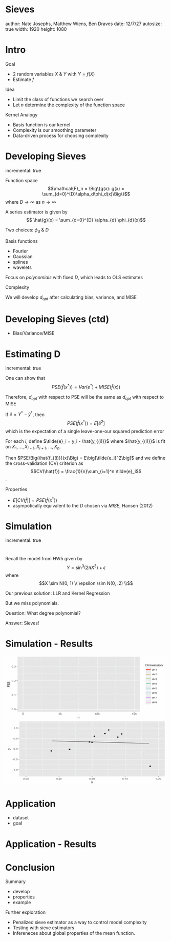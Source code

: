 Sieves
========================================================
author: Nate Josephs, Matthew Wiens, Ben Draves 
date: 12/7/27
autosize: true
width: 1920
height: 1080



Intro
========================================================

Goal
- 2 random variables $X$ & $Y$ with $Y = f(X)$
- Estimate $f$

Idea
- Limit the class of functions we search over
- Let $n$ determine the complexity of the function space

Kernel Analogy
- Basis function is our kernel
- Complexity is our smoothing parameter
- Data-driven process for choosing complexity

Developing Sieves
========================================================
incremental: true

Function space
$$\mathcal{F}_n = \Big\{g(x): g(x) = \sum_{d=0}^{D}\alpha_d\phi_d(x)\Big\}$$
where $D\to\infty$ as $n\to\infty$

A series estimator is given by
$$ \hat{g}(x) = \sum_{d=0}^{D} \alpha_{d} \phi_{d}(x)$$

Two choices: $\phi_d$ \& $D$

Basis functions

- Fourier
- Gaussian
- splines
- wavelets

Focus on *polynomials* with fixed $D$, which leads to OLS estimates

Complexity

We will develop $d_{opt}$ after calculating bias, variance, and MISE

Developing Sieves (ctd)
========================================================

- Bias/Variance/MISE

Estimating D
========================================================
incremental: true

One can show that
$$PSE\Big(\hat{f}(x^*)\Big) = Var(e^*) + MISE\Big(\hat{f}(x)\Big)$$

Therefore, $d_{opt}$ with respect to PSE will be the same as $d_{opt}$ with respect to MISE

If $\tilde{e} = Y^* - \hat{y}^*$, then
$$PSE\Big(\hat{f}(x^*)\Big) = E\big[\tilde{e}^2\big]$$
which is the expectation of a single leave-one-our squared prediction error

For each $i$, define $\tilde{e}_i = y_i - \hat{y_{(i)}}$ where $\hat{y_{(i)}}$ is fit on $X_1, \ldots, X_{i-1}, X_{i+1}, \ldots, X_n$.

Then $PSE\Big(\hat{f_{(i)}}(x)\Big) = E\big[\tilde{e_i}^2\big]$ and we define the cross-validation (CV) criterion as
$$CV(\hat{f}) = \frac{1}{n}\sum_{i=1}^n \tilde{e}_i$$.

Properties
- $E\Big[CV(\hat{f})\Big] = PSE\Big(\hat{f}(x^*)\Big)$
- asympotically equivalent to the $D$ chosen via $MISE$, Hansen (2012)

Simulation
========================================================
incremental: true

# 
Recall the model from HW5 given by
$$Y = \sin^3(2\pi X^3) + \epsilon$$
where
$$X \sim N(0, 1) \\ \epsilon \sim N(0, .2) \\$$

Our previous solution: LLR and Kernel Regression

But we miss polynomials.

Question: What degree polynomial?

Answer: Sieves!

Simulation - Results
========================================================
![caption](sim_gif2.gif)


Application
========================================================

- dataset
- goal

Application - Results
========================================================



Conclusion
========================================================

Summary
- develop
- properties
- example

Further exploration
- Penalized sieve estimator as a way to control model complexity
- Testing with sieve estimators
- Infereneces about global properties of the mean function. 
